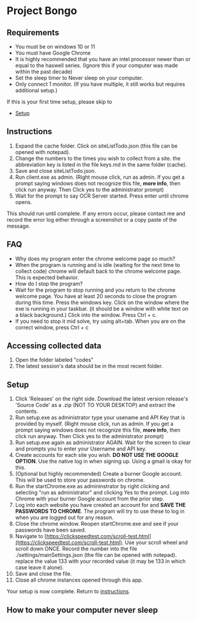 # Project Bongo

## Requirements
 - You must be on windows 10 or 11
 - You must have Google Chrome
 - It is highly recommended that you have an intel processor newer than or equal to the haswell series. (Ignore this if your computer was made within the past decade)
 - Set the sleep timer to Never sleep on your computer.
 - Only connect 1 monitor. (If you have multiple, it still works but requires additional setup.)


If this is your first time setup, please skip to 
- [Setup](#setup)

## Instructions
1. Expand the cache folder. Click on siteListTodo.json (this file can be opened with notepad). 
2. Change the numbers to the times you wish to collect from a site. the abbreviation key is listed in the file keys.md in the same folder (cache).
3. Save and close siteListTodo.json.
4. Run client.exe as admin. (Right mouse click, run as admin. If you get a prompt saying windows does not recognize this file, __more info__, then click run anyway. Then Click yes to the administrator prompt)
5. Wait for the prompt to say OCR Server started. Press enter until chrome opens. 

This should run until complete. 
If any errors occur, please contact me and record the error log either through a screenshot or a copy paste of the message. 

## FAQ
- Why does my program enter the chrome welcome page so much?
 - When the program is running and is idle (waiting for the next time to collect code) chrome will default back to the chrome welcome page. This is expected behavior.
- How do I stop the program?
 - Wait for the program to stop running and you return to the chrome welcome page. You have at least 20 seconds to close the program during this time. 
 Press the windows key. Click on the window where the exe is running in your taskbar. (it should be a window with white text on a black background.)
 Click into the window. Press Ctrl + c. 
 - If you need to stop it mid solve, try using alt+tab. When you are on the correct window, press Ctrl + c


## Accessing collected data
1. Open the folder labeled "codes"
2. The latest session's data should be in the most recent folder. 



## Setup

1. Click 'Releases' on the right side. Download the latest version release's 'Source Code' as a .zip (NOT TO YOUR DESKTOP) and extract the contents.   
1. Run setup.exe as administrator type your usename and API Key that is provided by myself. (Right mouse click, run as admin. If you get a prompt saying windows does not recognize this file, __more info__, then click run anyway. Then Click yes to the administrator prompt) 
2. Run setup.exe again as administrator AGAIN. Wait for the screen to clear and prompts you to enter your Username and API key. 
3. Create accounts for each site you wish. **DO NOT USE THE GOOGLE OPTION**. Use the native log in when signing up. Using a gmail is okay for this. 
4. (Optional but highly recommended) Create a burner Google account. This will be used to store your passwords on chrome. 
5. Run the startChrome.exe as admininstrator by right clicking and selecting "run as administrator" and clicking Yes to the prompt. Log into Chrome with your burner Google account from the prior step. 
6. Log into each website you have created an account for and **SAVE THE PASSWORDS TO CHROME**. The program will try to use these to log in when you are logged out for any reason.
7. Close the chrome window. Reopen startChrome.exe and see if your passwords have been saved. 
8. Navigate to [https://clickspeedtest.com/scroll-test.html](https://clickspeedtest.com/scroll-test.html). Use your scroll wheel and scroll down ONCE. Record the number into the file ./settings/mainSettings.json (the file can be opened with notepad). replace the value 133 with your recorded value (it may be 133 in which case leave it alone). 
9. Save and close the file.
10. Close all chrome instances opened through this app.


Your setup is now complete. Return to [instructions](#instructions).

## How to make your computer never sleep
